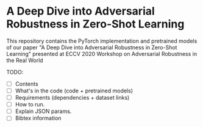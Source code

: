 
# A Deep Dive into Adversarial Robustness in Zero-Shot Learning

This repository contains the PyTorch implementation and pretrained models of our paper "A Deep Dive into Adversarial Robustness in Zero-Shot Learning" presented at ECCV 2020 Workshop on Adversarial Robustness in the Real World

TODO:

- [ ] Contents
- [ ] What's in the code (code + pretrained models)
- [ ] Requirements (dependencies + dataset links)
- [ ] How to run.
- [ ] Explain JSON params.
- [ ] Bibtex information 

